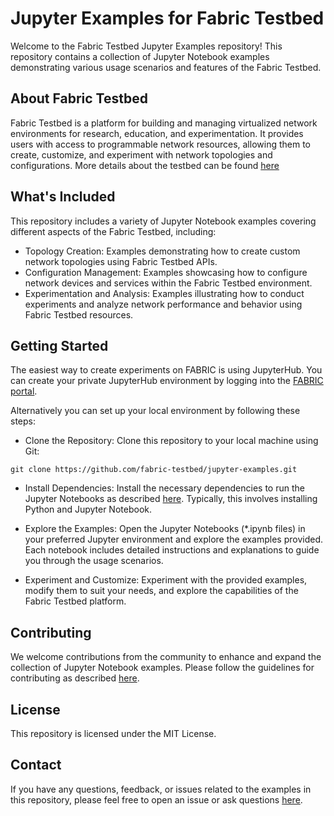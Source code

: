 # Jupyter Examples for Fabric Testbed
Welcome to the Fabric Testbed Jupyter Examples repository! This repository contains a collection of Jupyter Notebook 
examples demonstrating various usage scenarios and features of the Fabric Testbed.

## About Fabric Testbed
Fabric Testbed is a platform for building and managing virtualized network environments for research, 
education, and experimentation. It provides users with access to programmable network resources, 
allowing them to create, customize, and experiment with network topologies and configurations. 
More details about the testbed can be found [here](https://portal.fabric-testbed.net/)

## What's Included
This repository includes a variety of Jupyter Notebook examples covering different aspects of the Fabric Testbed, 
including:

- Topology Creation: Examples demonstrating how to create custom network topologies using Fabric Testbed APIs.
- Configuration Management: Examples showcasing how to configure network devices and services within the Fabric Testbed environment.
- Experimentation and Analysis: Examples illustrating how to conduct experiments and analyze network performance and behavior using Fabric Testbed resources.

## Getting Started

The easiest way to create experiments on FABRIC is using JupyterHub. 
You can create your private JupyterHub environment by logging into the [FABRIC portal](https://portal.fabric-testbed.net/).

Alternatively you can set up  your local environment by following these steps:

- Clone the Repository: Clone this repository to your local machine using Git:
```
git clone https://github.com/fabric-testbed/jupyter-examples.git
```
- Install Dependencies: Install the necessary dependencies to run the Jupyter Notebooks as described [here](https://learn.fabric-testbed.net/knowledge-base/install-the-python-api/). Typically, this involves installing Python and Jupyter Notebook.

- Explore the Examples: Open the Jupyter Notebooks (*.ipynb files) in your preferred Jupyter environment and explore the examples provided. Each notebook includes detailed instructions and explanations to guide you through the usage scenarios.

- Experiment and Customize: Experiment with the provided examples, modify them to suit your needs, and explore the capabilities of the Fabric Testbed platform.

## Contributing
We welcome contributions from the community to enhance and expand the collection of Jupyter Notebook examples. 
Please follow the guidelines for contributing as described [here](./CONTRIBUTING.md).

## License
This repository is licensed under the MIT License.

## Contact
If you have any questions, feedback, or issues related to the examples in this repository, 
please feel free to open an issue or ask questions [here](https://learn.fabric-testbed.net/forums/forum/fabric-general-questions-and-discussion/).